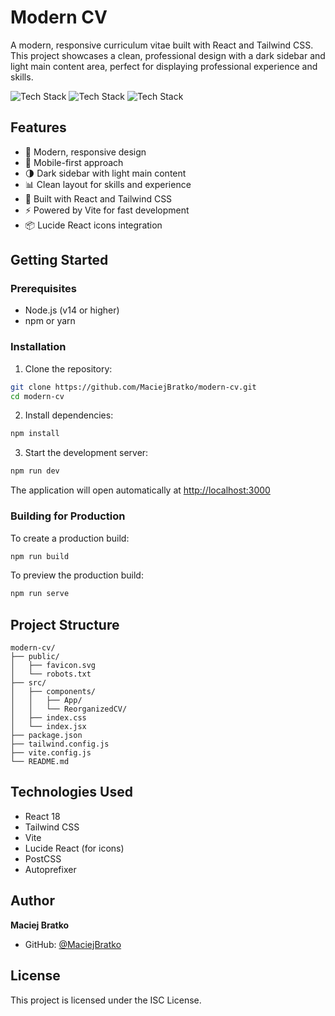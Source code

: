 # Modern CV

A modern, responsive curriculum vitae built with React and Tailwind CSS. This project showcases a clean, professional design with a dark sidebar and light main content area, perfect for displaying professional experience and skills.

![Tech Stack](https://img.shields.io/badge/React-20232A?style=for-the-badge&logo=react&logoColor=61DAFB)
![Tech Stack](https://img.shields.io/badge/Tailwind_CSS-38B2AC?style=for-the-badge&logo=tailwind-css&logoColor=white)
![Tech Stack](https://img.shields.io/badge/Vite-B73BFE?style=for-the-badge&logo=vite&logoColor=FFD62E)

## Features

- 🎨 Modern, responsive design
- 📱 Mobile-first approach
- 🌗 Dark sidebar with light main content
- 📊 Clean layout for skills and experience
- 🔧 Built with React and Tailwind CSS
- ⚡ Powered by Vite for fast development
- 📦 Lucide React icons integration

## Getting Started

### Prerequisites

- Node.js (v14 or higher)
- npm or yarn

### Installation

1. Clone the repository:
```bash
git clone https://github.com/MaciejBratko/modern-cv.git
cd modern-cv
```

2. Install dependencies:
```bash
npm install
```

3. Start the development server:
```bash
npm run dev
```

The application will open automatically at [http://localhost:3000](http://localhost:3000)

### Building for Production

To create a production build:

```bash
npm run build
```

To preview the production build:

```bash
npm run serve
```

## Project Structure

```
modern-cv/
├── public/
│   ├── favicon.svg
│   └── robots.txt
├── src/
│   ├── components/
│   │   ├── App/
│   │   └── ReorganizedCV/
│   ├── index.css
│   └── index.jsx
├── package.json
├── tailwind.config.js
├── vite.config.js
└── README.md
```

## Technologies Used

- React 18
- Tailwind CSS
- Vite
- Lucide React (for icons)
- PostCSS
- Autoprefixer

## Author

**Maciej Bratko**
- GitHub: [@MaciejBratko](https://github.com/MaciejBratko)

## License

This project is licensed under the ISC License.
